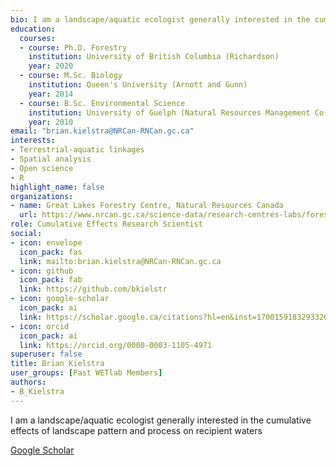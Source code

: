 ```yaml
--- 
bio: I am a landscape/aquatic ecologist generally interested in the cumulative effects of landscape pattern and process on recipient waters
education:
  courses:
  - course: Ph.D. Forestry
    institution: University of British Columbia (Richardson)
    year: 2020
  - course: M.Sc. Biology
    institution: Queen's University (Arnott and Gunn)
    year: 2014
  - course: B.Sc. Environmental Science
    institution: University of Guelph (Natural Resources Management Co-op)
    year: 2010
email: "brian.kielstra@NRCan-RNCan.gc.ca"
interests:
- Terrestrial-aquatic linkages
- Spatial analysis
- Open science
- R
highlight_name: false
organizations:
- name: Great Lakes Forestry Centre, Natural Resources Canada
  url: https://www.nrcan.gc.ca/science-data/research-centres-labs/forestry-research-centres/great-lakes-forestry-centre/13459
role: Cumulative Effects Research Scientist
social:
- icon: envelope
  icon_pack: fas
  link: mailto:brian.kielstra@NRCan-RNCan.gc.ca
- icon: github
  icon_pack: fab
  link: https://github.com/bkielstr
- icon: google-scholar
  icon_pack: ai
  link: https://scholar.google.ca/citations?hl=en&inst=17001591832933267808&user=qaB6gp8AAAAJ
- icon: orcid
  icon_pack: ai
  link: https://orcid.org/0000-0003-1105-4971
superuser: false
title: Brian Kielstra
user_groups: [Past WETlab Members]
authors:
- B_Kielstra
---
```




I am a landscape/aquatic ecologist generally interested in the cumulative effects of landscape pattern and process on recipient waters



[Google Scholar](https://scholar.google.ca/citations?hl=en&inst=17001591832933267808&user=qaB6gp8AAAAJ)
